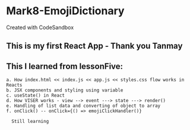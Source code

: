 # Mark8-EmojiDictionary
Created with CodeSandbox

## This is my first React App - Thank you Tanmay

## This I learned from lessonFive:
    a. How index.html << index.js << app.js << styles.css flow works in Reacts
    b. JSX components and styling using variable 
    c. useState() in React 
    d. How VISER works - view --> event ---> state ---> render()
    e. Handling of list data and converting of object to array
    f. onClick() -- onClick={() => emojiClickHandler()}
    
    
```
  Still learning
```
